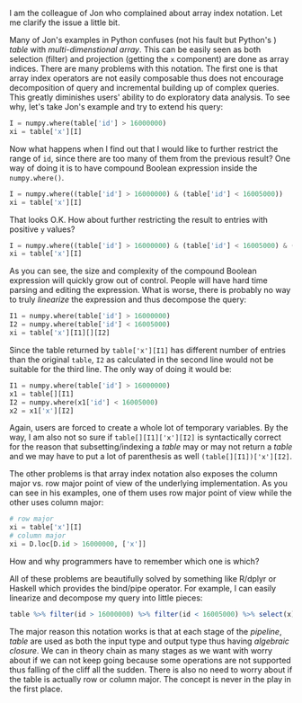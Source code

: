 I am the colleague of Jon who complained about array index notation. Let me
clarify the issue a little bit.

Many of Jon's examples in Python confuses (not his fault but Python's ) *table*
with *multi-dimenstional array*. This can be easily seen as both selection (filter)
and projection (getting the ```x``` component) are done as array indices. There are
many problems with this notation. The first one is that array index operators
are not easily composable thus does not encourage decomposition of query and
incremental building up of complex queries. This greatly diminishes users'
ability to do exploratory data analysis. To see why, let's take Jon's example
and try to extend his query:

```python
I = numpy.where(table['id'] > 16000000)
xi = table['x'][I]
```

Now what happens when I find out that I would like to further restrict the range
of ```id```, since there are too many of them from the previous result? One way
of doing it is to have compound Boolean expression inside the ```numpy.where()```.

```python
I = numpy.where((table['id'] > 16000000) & (table['id'] < 16005000))
xi = table['x'][I]
```

That looks O.K. How about further restricting the result to entries with
positive ```y``` values?

```python
I = numpy.where((table['id'] > 16000000) & (table['id'] < 16005000) & (table['y'] > 0))
xi = table['x'][I]
```

As you can see, the size and complexity of the compound Boolean expression will
quickly grow out of control. People will have hard time parsing and editing the
expression. What is worse, there is probably no way to truly *linearize* the
expression and thus decompose the query:

```python
I1 = numpy.where(table['id'] > 16000000)
I2 = numpy.where(table['id'] < 16005000)
xi = table['x'][I1][][I2]
```

Since the table returned by ```table['x'][I1]``` has different number of entries
than the original ```table```, ```I2``` as calculated in the second line would
not be suitable for the third line. The only way of doing it would be:

```python
I1 = numpy.where(table['id'] > 16000000)
x1 = table[][I1]
I2 = numpy.where(x1['id'] < 16005000)
x2 = x1['x'][I2]
```

Again, users are forced to create a whole lot of temporary variables. By the way,
I am also not so sure if ```table[][I1]['x'][I2]``` is syntactically correct for
the reason that subsetting/indexing a *table* may or may not return a *table* and
we may have to put a lot of parenthesis as well ```(table[][I1])['x'][I2]```.

The other problems is that array index notation also exposes the column major vs.
row major point of view of the underlying implementation. As you can see in his
examples, one of them uses row major point of view while the other uses column
major:

```python
# row major
xi = table['x'][I]
# column major
xi = D.loc[D.id > 16000000, ['x']]
```

How and why programmers have to remember which one is which?

All of these problems are beautifully solved by something like R/dplyr or Haskell
which provides the bind/pipe operator. For example, I can easily linearize and
decompose my query into little pieces:

```R
table %>% filter(id > 16000000) %>% filter(id < 16005000) %>% select(x)
```

The major reason this notation works is that at each stage of the *pipeline*,
*table* are used as both the input type and output type thus having *algebraic
closure*. We can in theory chain as many stages as we want with worry about if
we can not keep going because some operations are not supported thus falling of
the cliff all the sudden. There is also no need to worry about if the table is
actually row or column major. The concept is never in the play in the first
place.
